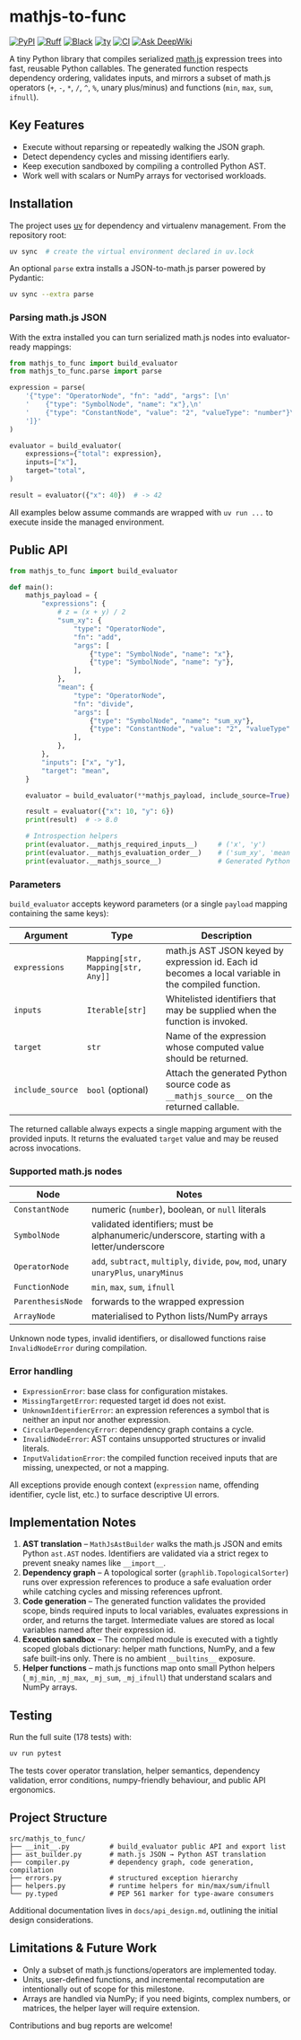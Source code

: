 # mathjs-to-func

[![PyPI](https://img.shields.io/pypi/v/mathjs-to-func.svg)](https://pypi.org/project/mathjs-to-func/)
[![Ruff](https://img.shields.io/endpoint?url=https://raw.githubusercontent.com/astral-sh/ruff/main/assets/badge/v2.json)](https://github.com/astral-sh/ruff)
[![Black](https://img.shields.io/badge/code%20style-black-000000.svg)](https://github.com/ambv/black)
[![ty](https://img.shields.io/endpoint?url=https://raw.githubusercontent.com/astral-sh/ty/main/assets/badge/v0.json)](https://github.com/astral-sh/ty)
[![CI](https://github.com/hbmartin/mathjs-to-func/actions/workflows/ci.yml/badge.svg)](https://github.com/hbmartin/mathjs-to-func/actions/workflows/ci.yml)
[![Ask DeepWiki](https://deepwiki.com/badge.svg)](https://deepwiki.com/hbmartin/mathjs-to-func)

A tiny Python library that compiles serialized [math.js](https://mathjs.org/) expression trees into fast, reusable Python callables. The generated function respects dependency ordering, validates inputs, and mirrors a subset of math.js operators (`+`, `-`, `*`, `/`, `^`, `%`, unary plus/minus) and functions (`min`, `max`, `sum`, `ifnull`).

## Key Features
- Execute without reparsing or repeatedly walking the JSON graph.
- Detect dependency cycles and missing identifiers early.
- Keep execution sandboxed by compiling a controlled Python AST.
- Work well with scalars or NumPy arrays for vectorised workloads.

## Installation

The project uses [uv](https://github.com/astral-sh/uv) for dependency and virtualenv management. From the repository root:

```bash
uv sync  # create the virtual environment declared in uv.lock
```

An optional `parse` extra installs a JSON-to-math.js parser powered by Pydantic:

```bash
uv sync --extra parse
```

### Parsing math.js JSON

With the extra installed you can turn serialized math.js nodes into evaluator-ready mappings:

```python
from mathjs_to_func import build_evaluator
from mathjs_to_func.parse import parse

expression = parse(
    '{"type": "OperatorNode", "fn": "add", "args": [\n'
    '    {"type": "SymbolNode", "name": "x"},\n'
    '    {"type": "ConstantNode", "value": "2", "valueType": "number"}\n'
    ']}'
)

evaluator = build_evaluator(
    expressions={"total": expression},
    inputs=["x"],
    target="total",
)

result = evaluator({"x": 40})  # -> 42
```

All examples below assume commands are wrapped with `uv run ...` to execute inside the managed environment.

## Public API

```python
from mathjs_to_func import build_evaluator

def main():
    mathjs_payload = {
        "expressions": {
            # z = (x + y) / 2
            "sum_xy": {
                "type": "OperatorNode",
                "fn": "add",
                "args": [
                    {"type": "SymbolNode", "name": "x"},
                    {"type": "SymbolNode", "name": "y"},
                ],
            },
            "mean": {
                "type": "OperatorNode",
                "fn": "divide",
                "args": [
                    {"type": "SymbolNode", "name": "sum_xy"},
                    {"type": "ConstantNode", "value": "2", "valueType": "number"},
                ],
            },
        },
        "inputs": ["x", "y"],
        "target": "mean",
    }

    evaluator = build_evaluator(**mathjs_payload, include_source=True)

    result = evaluator({"x": 10, "y": 6})
    print(result)  # -> 8.0

    # Introspection helpers
    print(evaluator.__mathjs_required_inputs__)     # ('x', 'y')
    print(evaluator.__mathjs_evaluation_order__)    # ('sum_xy', 'mean')
    print(evaluator.__mathjs_source__)              # Generated Python source
```

### Parameters

`build_evaluator` accepts keyword parameters (or a single `payload` mapping containing the same keys):

| Argument      | Type                               | Description |
|---------------|------------------------------------|-------------|
| `expressions` | `Mapping[str, Mapping[str, Any]]`   | math.js AST JSON keyed by expression id. Each id becomes a local variable in the compiled function. |
| `inputs`      | `Iterable[str]`                     | Whitelisted identifiers that may be supplied when the function is invoked. |
| `target`      | `str`                               | Name of the expression whose computed value should be returned. |
| `include_source` | `bool` (optional)                 | Attach the generated Python source code as `__mathjs_source__` on the returned callable. |

The returned callable always expects a single mapping argument with the provided inputs. It returns the evaluated `target` value and may be reused across invocations.

### Supported math.js nodes

| Node                     | Notes |
|-------------------------|-------|
| `ConstantNode`          | numeric (`number`), boolean, or `null` literals |
| `SymbolNode`            | validated identifiers; must be alphanumeric/underscore, starting with a letter/underscore |
| `OperatorNode`          | `add`, `subtract`, `multiply`, `divide`, `pow`, `mod`, unary `unaryPlus`, `unaryMinus` |
| `FunctionNode`          | `min`, `max`, `sum`, `ifnull` |
| `ParenthesisNode`       | forwards to the wrapped expression |
| `ArrayNode`             | materialised to Python lists/NumPy arrays |

Unknown node types, invalid identifiers, or disallowed functions raise `InvalidNodeError` during compilation.

### Error handling

- `ExpressionError`: base class for configuration mistakes.
- `MissingTargetError`: requested target id does not exist.
- `UnknownIdentifierError`: an expression references a symbol that is neither an input nor another expression.
- `CircularDependencyError`: dependency graph contains a cycle.
- `InvalidNodeError`: AST contains unsupported structures or invalid literals.
- `InputValidationError`: the compiled function received inputs that are missing, unexpected, or not a mapping.

All exceptions provide enough context (`expression` name, offending identifier, cycle list, etc.) to surface descriptive UI errors.

## Implementation Notes

1. **AST translation** – `MathJsAstBuilder` walks the math.js JSON and emits Python `ast.AST` nodes. Identifiers are validated via a strict regex to prevent sneaky names like `__import__`.
2. **Dependency graph** – A topological sorter (`graphlib.TopologicalSorter`) runs over expression references to produce a safe evaluation order while catching cycles and missing references upfront.
3. **Code generation** – The generated function validates the provided scope, binds required inputs to local variables, evaluates expressions in order, and returns the target. Intermediate values are stored as local variables named after their expression id.
4. **Execution sandbox** – The compiled module is executed with a tightly scoped globals dictionary: helper math functions, NumPy, and a few safe built-ins only. There is no ambient `__builtins__` exposure.
5. **Helper functions** – math.js functions map onto small Python helpers (`_mj_min`, `_mj_max`, `_mj_sum`, `_mj_ifnull`) that understand scalars and NumPy arrays.

## Testing

Run the full suite (178 tests) with:

```bash
uv run pytest
```

The tests cover operator translation, helper semantics, dependency validation, error conditions, numpy-friendly behaviour, and public API ergonomics.

## Project Structure

```
src/mathjs_to_func/
├── __init__.py          # build_evaluator public API and export list
├── ast_builder.py       # math.js JSON → Python AST translation
├── compiler.py          # dependency graph, code generation, compilation
├── errors.py            # structured exception hierarchy
├── helpers.py           # runtime helpers for min/max/sum/ifnull
└── py.typed             # PEP 561 marker for type-aware consumers
```

Additional documentation lives in `docs/api_design.md`, outlining the initial design considerations.

## Limitations & Future Work

- Only a subset of math.js functions/operators are implemented today.
- Units, user-defined functions, and incremental recomputation are intentionally out of scope for this milestone.
- Arrays are handled via NumPy; if you need bigints, complex numbers, or matrices, the helper layer will require extension.

Contributions and bug reports are welcome!
